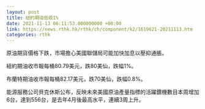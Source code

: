 ```yaml
---
layout: post
title: 紐約期油低收1%
date: 2021-11-13 06:11:53.000000000 +08:00
link: https://news.rthk.hk/rthk/ch/component/k2/1619621-20211113.htm
categories: rthk
---
```


原油期貨價格下跌，市場擔心美國聯儲局可能加快加息以壓抑通脹。

紐約期油收市報每桶80.79美元，跌80美仙，跌幅1%。

布蘭特期油收市報每桶82.17美元，跌70美仙，跌幅0.8%。

能源服務公司貝克休斯公布，反映未來美國原油產量指標的活躍鑽機數目本周增加6台，達到556台，是去年4月後最高水平，連續3周上升。
